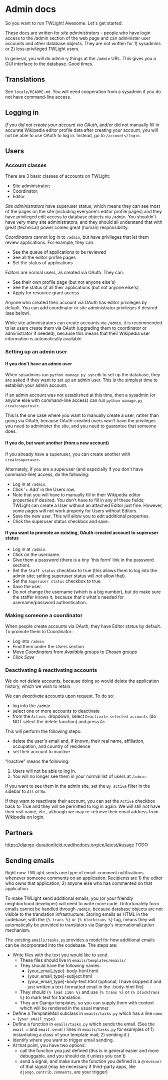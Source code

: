 # Admin docs

So you want to run TWLight! Awesome. Let's get started.

These docs are written for _site administrators_ - people who have login access
to the /admin section of the web page and can administer user accounts and
other database objects. They are not written for 1) sysadmins or 2)
less-privileged TWLight users.

In general, you will do admin-y things at the `/admin` URL. This gives you a GUI interface to the database. Good times.

## Translations

See `locale/README.md`. You will need cooperation from a sysadmin if you do not have command-line access.

## Logging in

_If you did not create your account via OAuth_, and/or did not manually fill in accurate Wikipedia editor profile data after creating your account, you will not be able to use OAuth to log in. Instead, go to `/accounts/login`.

## Users
### Account classes
There are 3 basic classes of accounts on TWLight:
* Site administrator;
* Coordinator;
* Editor.

_Site administrators_ have superuser status, which means they can see most of the pages on the site (including everyone's editor profile pages) and they have
privileged edit access to database objects via `/admin`. You shouldn't have very many site administrators, and they should all understand that with great
(technical) power comes great (human) responsibility.

_Coordinators_ cannot log in to `/admin`, but have privileges that let them review applications. For example, they can:
* See the queue of applications to be reviewed
* See all the editor profile pages
* Set the status of applications

_Editors_ are normal users, as created via OAuth. They can:
* See their own profile page (but not anyone else's)
* See the status of all their applications (but not anyone else's)
* Apply for resource grant access

Anyone who created their account via OAuth has editor privileges by default. You can add coordinator or site administrator privileges if desired (see below).

While site administrators can create accounts via `/admin`, it is recommended to let users create them via OAuth (upgrading them to coordinator or administrator if needed), because this means that their Wikipedia user information is automatically available.

### Setting up an admin user

#### If you don't have an admin user
When sysadmins run `python manage.py syncdb` to set up the database, they are
asked if they want to set up an admin user. This is the simplest time to
establish your admin account.

If an admin account was not established at this time, then a sysadmin (or
anyone else with command-line access) can run
`python manage.py createsuperuser`.

This is the one case where you want to manually create a user, rather than going via OAuth, because OAuth-created users won't have the privileges you need to administer the site, and you need to guarantee that someone does.

#### If you do, but want another (from a new account)
If you already have a superuser, you can create another with `createsuperuser`.

Alternately, if you are a superuser (and especially if you don't have
command-line) access, do the following:
* Log in at `/admin`.
* Click '+ Add' in the Users row.
* Note that you will have to manually fill in their Wikipedia editor properties
  if desired. You don't have to fill in any of these fields; TWLight can
  create a User without an attached Editor just fine. However, some pages will
  not work properly for Users without Editors.
* Save the new user. This will allow you to edit additional properties.
* Click the superuser status checkbox and save.

#### If you want to promote an existing, OAuth-created account to superuser status
* Log in at `/admin`.
* Click on the username.
* Give them a password (there is a tiny 'this form' link in the password section).
* Set the `Staff status` checkbox to true (this allows them to log into the admin site; setting superuser status will _not_ allow that).
* Set the `Superuser status` checkbox to true.
* Save the user.
* Do _not_ change the username (which is a big number), but do make sure the staffer knows it, because that's what's needed for username/password authentication.

### Making someone a coordinator
When people create accounts via OAuth, they have Editor status by default. To promote them to Coordinator:
* Log into `/admin`
* Find them under the Users section
* Move _Coordinators_ from _Available groups_ to _Chosen groups_
* Click _Save_

### Deactivating & reactivating accounts

We do not *delete* accounts, because doing so would delete the application history, which we wish to retain.

We can *deactivate* accounts upon request. To do so:
* log into the `/admin`
* select one or more accounts to deactivate
* from the `Action:` dropdown, select `Deactivate selected accounts` (do NOT select the delete function) and press `Go`

This will perform the following steps:
* delete the user's email and, if known, their real name, affiliation, occupation, and country of residence
* set their account to inactive

"Inactive" means the following:
1) Users will not be able to log in.
2) You will no longer see them in your normal list of users at `/admin`.

If you want to see them in the admin site, set the `By active` filter in the sidebar to `All` or `No`.

If they want to reactivate their account, you can set the `Active` checkbox back to True and they will be permitted to log in again. We will still not have their real name, etc., although we may re-retrieve their email address from Wikipedia on login.

## Partners
https://django-durationfield.readthedocs.org/en/latest/#usage
TODO

## Sending emails

Right now TWLight sends one type of email: comment notifications whenever someone comments on an application. Recipients are 1) the editor who owns that application; 2) anyone else who has commented on that application.

To make TWLight send additional emails, you (or your friendly neighborhood developer) will need to write more code. Unfortunately form emails cannot be handled through `/admin`, because database objects are not visible to the translation infrastructure. Storing emails as HTML in the codebase, with the `{% trans %}` or `{% blocktrans %}` tag, means they will automatically be provided to translators via Django's internationalization mechanism.

The existing `emails/tasks.py` provides a model for how additional emails can be incorporated into the codebase. The steps are:

* Write files with the text you would like to send.
    * These files should live in `emails/templates/emails/`
    * They should have the following names:
        * {your_email_type}-body-html.html
        * {your_email_type}-subject.html
        * {your_email_type}-body-text.html (optional; I have skipped it and just written a text-formatted email in the -body-html file)
    * They should `{% load i18n %}` and use `{% trans %}` or `{% blocktrans %}` to mark text for translation.
    * They are Django templates, so you can supply them with context which will be rendered in the usual manner.
* Define a TemplateMail subclass in `emails/tasks.py` which has a line `name = {your_email_type}`.
* Define a function in `emails/tasks.py` which sends the email. (See the `email =` and `email.send()` lines in `emails/tasks.py` for examples of 1) instantiating a class of your template mail; 2) sending it.)
* Identify where you want to trigger email sending.
* At that point, you have two options:
    * call the function you just defined (this is in general easier and more debuggable, and you should do it unless you can't)
    * send a signal, and make sure the function you defined is a `@receiver` of that signal (may be necessary if third-party apps, like `django.contrib.comments`, are your trigger)
